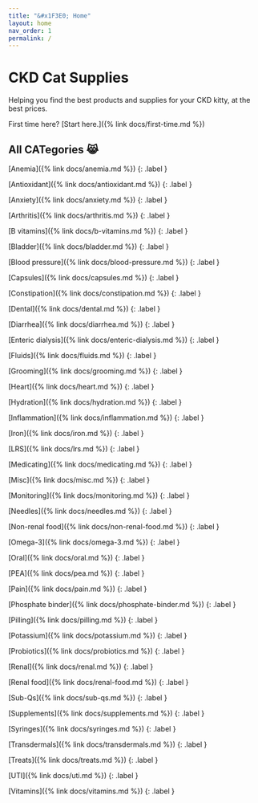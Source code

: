 ```yaml
---
title: "&#x1F3E0; Home"
layout: home
nav_order: 1
permalink: /
---
```


# CKD Cat Supplies

Helping you find the best products and supplies for your CKD kitty,
at the best prices.

First time here? [Start here.]({% link docs/first-time.md %})

## All CATegories &#x1F639;

[Anemia]({% link docs/anemia.md %})
{: .label }

[Antioxidant]({% link docs/antioxidant.md %})
{: .label }

[Anxiety]({% link docs/anxiety.md %})
{: .label }

[Arthritis]({% link docs/arthritis.md %})
{: .label }

[B vitamins]({% link docs/b-vitamins.md %})
{: .label }

[Bladder]({% link docs/bladder.md %})
{: .label }

[Blood pressure]({% link docs/blood-pressure.md %})
{: .label }

[Capsules]({% link docs/capsules.md %})
{: .label }

[Constipation]({% link docs/constipation.md %})
{: .label }

[Dental]({% link docs/dental.md %})
{: .label }

[Diarrhea]({% link docs/diarrhea.md %})
{: .label }

[Enteric dialysis]({% link docs/enteric-dialysis.md %})
{: .label }

[Fluids]({% link docs/fluids.md %})
{: .label }

[Grooming]({% link docs/grooming.md %})
{: .label }

[Heart]({% link docs/heart.md %})
{: .label }

[Hydration]({% link docs/hydration.md %})
{: .label }

[Inflammation]({% link docs/inflammation.md %})
{: .label }

[Iron]({% link docs/iron.md %})
{: .label }

[LRS]({% link docs/lrs.md %})
{: .label }

[Medicating]({% link docs/medicating.md %})
{: .label }

[Misc]({% link docs/misc.md %})
{: .label }

[Monitoring]({% link docs/monitoring.md %})
{: .label }

[Needles]({% link docs/needles.md %})
{: .label }

[Non-renal food]({% link docs/non-renal-food.md %})
{: .label }

[Omega-3]({% link docs/omega-3.md %})
{: .label }

[Oral]({% link docs/oral.md %})
{: .label }

[PEA]({% link docs/pea.md %})
{: .label }

[Pain]({% link docs/pain.md %})
{: .label }

[Phosphate binder]({% link docs/phosphate-binder.md %})
{: .label }

[Pilling]({% link docs/pilling.md %})
{: .label }

[Potassium]({% link docs/potassium.md %})
{: .label }

[Probiotics]({% link docs/probiotics.md %})
{: .label }

[Renal]({% link docs/renal.md %})
{: .label }

[Renal food]({% link docs/renal-food.md %})
{: .label }

[Sub-Qs]({% link docs/sub-qs.md %})
{: .label }

[Supplements]({% link docs/supplements.md %})
{: .label }

[Syringes]({% link docs/syringes.md %})
{: .label }

[Transdermals]({% link docs/transdermals.md %})
{: .label }

[Treats]({% link docs/treats.md %})
{: .label }

[UTI]({% link docs/uti.md %})
{: .label }

[Vitamins]({% link docs/vitamins.md %})
{: .label }


<!-- Updated 2024-10-18 19:48:32.420487Z -->
